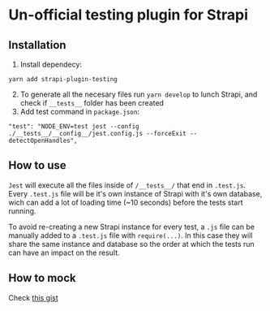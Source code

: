 # Un-official testing plugin for Strapi

## Installation

1. Install dependecy:

```
yarn add strapi-plugin-testing
```

2. To generate all the necesary files run `yarn develop` to lunch Strapi, and check if `__tests__` folder has been created
3. Add test command in `package.json`:

```
"test": "NODE_ENV=test jest --config ./__tests__/__config__/jest.config.js --forceExit --detectOpenHandles",
```

## How to use

`Jest` will execute all the files inside of `/__tests__/` that end in `.test.js`. Every `.test.js` file will be it's own instance of Strapi with it's own database, wich can add a lot of loading time (~10 seconds) before the tests start running.

To avoid re-creating a new Strapi instance for every test, a `.js` file can be manually added to a `.test.js` file with `require(...)`. In this case they will share the same instance and database so the order at which the tests run can have an impact on the result.

## How to mock

Check [this gist](https://gist.github.com/Antoine-lb/d5c104ef4a2e8835a59186f826255d60)
